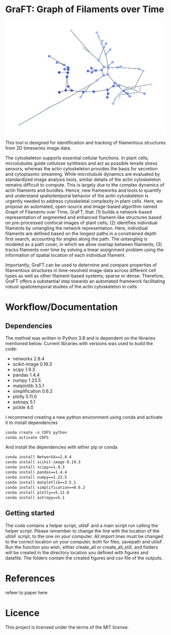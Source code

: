 # GraFT: Graph of Filaments over Time
<!--![alt text](https://github.com/Oesterlund/GraFT/blob/main/nicegraph2.png) -->
<p align="center">
   <img src="https://github.com/Oesterlund/GraFT/blob/main/nicegraph2.png" alt="alt text" width="500">
</p>


This tool is designed for identification and tracking of filamentous structures from 2D timeseries image data.

The cytoskeleton supports essential cellular functions. In plant cells, microtubules guide cellulose synthesis and act as possible tensile stress sensors, whereas the actin cytoskeleton provides the basis for secretion and cytoplasmic streaming. While microtubule dynamics are evaluated by standardized image analysis tools, similar details of the actin cytoskeleton remains difficult to compute. This is largely due to the complex dynamics of actin filaments and bundles. Hence, new frameworks and tools to quantify and understand spatiotemporal behavior of the actin cytoskeleton is urgently needed to address cytoskeletal complexity in plant cells.
Here, we propose an automated, open-source and image-based algorithm named Graph of Filaments over Time, GraFT, that: (1) builds a network-based representation of segmented and enhanced filament-like structures based on pre-processed confocal images of plant cells; (2) identifies individual filaments by untangling the network representation. Here, individual filaments are defined based on the longest paths in a constrained depth first search, accounting for angles along the path. The untangling is modeled as a path cover, in which we allow overlap between filaments; (3) tracks filaments over time by solving a linear assignment problem using the information of spatial location of each individual filament. 

Importantly, GraFT can be used to determine and compare properties of filamentous structures in time-resolved image-data across different cell types as well as other filament-based systems; sparse or dense. Therefore, GraFT offers a substantial step towards an automated framework facilitating robust spatiotemporal studies of the actin cytoskeleton in cells. 

# Workflow/Documentation

## Dependencies
The method was written in Python 3.8 and is dependent on the libraries mentioned below.
Current libraries with versions was used to build the code:
- networkx 2.8.4
- scikit-image 0.19.3
- scipy 1.9.3
- pandas 1.4.4
- numpy 1.23.5
- matplotlib 3.5.1
- simplification 0.6.2
- plotly 5.11.0
- astropy 5.1
- pickle 4.0

I recommend creating a new python environment using conda and activate it to install dependencies
```
conda create -n CDFS python
conda activate CDFS
```
And install the dependencies with either pip or conda
```
conda install NetworkX==2.8.4
conda install scikit-image 0.19.3
conda install scipy==1.9.3
conda install pandas==1.4.4
conda install numpy==1.23.5
conda install matplotlib==3.5.1
conda install simplification==0.6.2
conda install plotly==5.11.0
conda install astropy==5.1
```

## Getting started
The code contains a helper script, utilsF and a main script run calling the helper script. Please remember to change the line with the location of the utilsF script, to the one on your computer.
All import lines must be changed to the correct location on your computer, both for files, savepath and utilsF.
Run the function you wish, either create_all or create_all_still, and folders will be created in the directory location you defined with figures and datafile.
The folders contain the created figures and csv file of the outputs.

# References
refeer to paper here

# Licence
This project is licensed under the terms of the MIT license.
